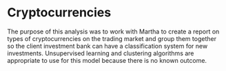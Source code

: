 # Cryptocurrencies

The purpose of this analysis was to work with Martha to create a report on types of cryptocurrencies on the trading market and group them together so the client investment bank can have a classification system for new investments.  Unsupervised learning and clustering algorithms are appropriate to use for this model because there is no known outcome.  
